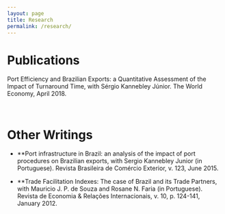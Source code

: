 ```yaml
---
layout: page
title: Research
permalink: /research/
---
```


# Publications

Port Efficiency and Brazilian Exports: a Quantitative Assessment of the Impact of Turnaround Time, with Sérgio Kannebley Júnior. The World Economy, April 2018.


<br>

# Other Writings

- **Port infrastructure in Brazil: an analysis of the impact of port procedures on Brazilian exports, with Sergio Kannebley Junior (in Portuguese). Revista Brasileira de Comércio Exterior, v. 123, June 2015.

- **Trade Facilitation Indexes: The case of Brazil and its Trade Partners, with Mauricio J. P. de Souza and Rosane N. Faria (in Portuguese). Revista de Economia & Relações Internacionais, v. 10, p. 124-141, January 2012.
